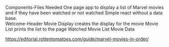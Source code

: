 Components-Files Needed 
One page app to display a list of Marvel movies and if they have been watched or not watched
Simple react without a data base.  
Welcome-Header
Movie Display creates the display for the movie
Movie List prints the list to the page
Watched Movie List
Movie Data 


https://editorial.rottentomatoes.com/guide/marvel-movies-in-order/
